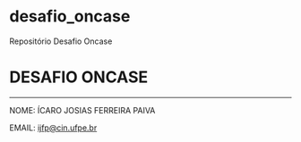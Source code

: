 # desafio_oncase
Repositório Desafio Oncase


# DESAFIO ONCASE

---

NOME: ÍCARO JOSIAS FERREIRA PAIVA

EMAIL: ijfp@cin.ufpe.br
